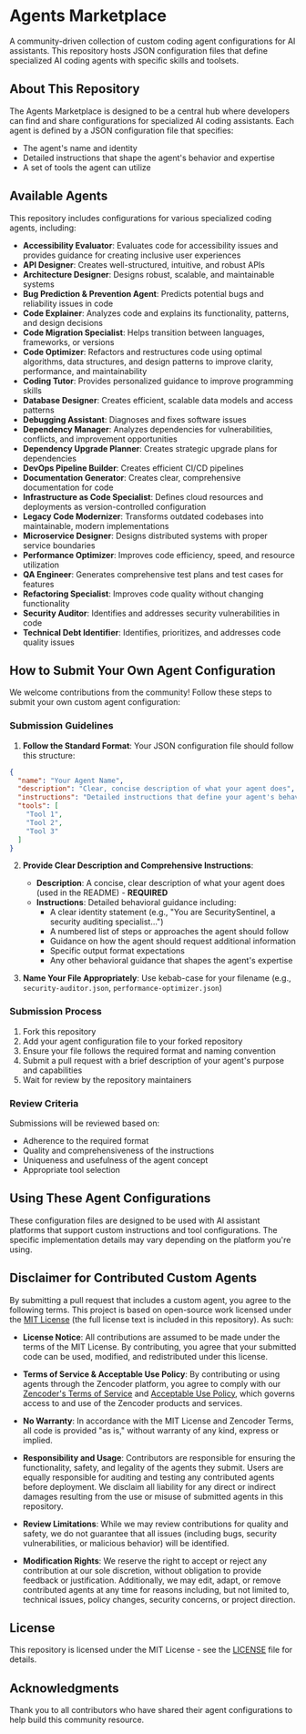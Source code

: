 # Agents Marketplace

A community-driven collection of custom coding agent configurations for AI assistants. This repository hosts JSON configuration files that define specialized AI coding agents with specific skills and toolsets.

## About This Repository

The Agents Marketplace is designed to be a central hub where developers can find and share configurations for specialized AI coding assistants. Each agent is defined by a JSON configuration file that specifies:

- The agent's name and identity
- Detailed instructions that shape the agent's behavior and expertise
- A set of tools the agent can utilize

## Available Agents

This repository includes configurations for various specialized coding agents, including:

- **Accessibility Evaluator**: Evaluates code for accessibility issues and provides guidance for creating inclusive user experiences
- **API Designer**: Creates well-structured, intuitive, and robust APIs
- **Architecture Designer**: Designs robust, scalable, and maintainable systems
- **Bug Prediction & Prevention Agent**: Predicts potential bugs and reliability issues in code
- **Code Explainer**: Analyzes code and explains its functionality, patterns, and design decisions
- **Code Migration Specialist**: Helps transition between languages, frameworks, or versions
- **Code Optimizer**: Refactors and restructures code using optimal algorithms, data structures, and design patterns to improve clarity, performance, and maintainability
- **Coding Tutor**: Provides personalized guidance to improve programming skills
- **Database Designer**: Creates efficient, scalable data models and access patterns
- **Debugging Assistant**: Diagnoses and fixes software issues
- **Dependency Manager**: Analyzes dependencies for vulnerabilities, conflicts, and improvement opportunities
- **Dependency Upgrade Planner**: Creates strategic upgrade plans for dependencies
- **DevOps Pipeline Builder**: Creates efficient CI/CD pipelines
- **Documentation Generator**: Creates clear, comprehensive documentation for code
- **Infrastructure as Code Specialist**: Defines cloud resources and deployments as version-controlled configuration
- **Legacy Code Modernizer**: Transforms outdated codebases into maintainable, modern implementations
- **Microservice Designer**: Designs distributed systems with proper service boundaries
- **Performance Optimizer**: Improves code efficiency, speed, and resource utilization
- **QA Engineer**: Generates comprehensive test plans and test cases for features
- **Refactoring Specialist**: Improves code quality without changing functionality
- **Security Auditor**: Identifies and addresses security vulnerabilities in code
- **Technical Debt Identifier**: Identifies, prioritizes, and addresses code quality issues
## How to Submit Your Own Agent Configuration

We welcome contributions from the community! Follow these steps to submit your own custom agent configuration:

### Submission Guidelines

1. **Follow the Standard Format**: Your JSON configuration file should follow this structure:

```json
{
  "name": "Your Agent Name",
  "description": "Clear, concise description of what your agent does",
  "instructions": "Detailed instructions that define your agent's behavior, expertise, and approach...",
  "tools": [
    "Tool 1",
    "Tool 2",
    "Tool 3"
  ]
}
```

2. **Provide Clear Description and Comprehensive Instructions**: 
   - **Description**: A concise, clear description of what your agent does (used in the README) - **REQUIRED**
   - **Instructions**: Detailed behavioral guidance including:
     - A clear identity statement (e.g., "You are SecuritySentinel, a security auditing specialist...")
     - A numbered list of steps or approaches the agent should follow
     - Guidance on how the agent should request additional information
     - Specific output format expectations
     - Any other behavioral guidance that shapes the agent's expertise

3. **Name Your File Appropriately**: Use kebab-case for your filename (e.g., `security-auditor.json`, `performance-optimizer.json`)

### Submission Process

1. Fork this repository
2. Add your agent configuration file to your forked repository
3. Ensure your file follows the required format and naming convention
4. Submit a pull request with a brief description of your agent's purpose and capabilities
5. Wait for review by the repository maintainers

### Review Criteria

Submissions will be reviewed based on:

- Adherence to the required format
- Quality and comprehensiveness of the instructions
- Uniqueness and usefulness of the agent concept
- Appropriate tool selection

## Using These Agent Configurations

These configuration files are designed to be used with AI assistant platforms that support custom instructions and tool configurations. The specific implementation details may vary depending on the platform you're using.

## Disclaimer for Contributed Custom Agents

By submitting a pull request that includes a custom agent, you agree to the following terms. This project is based on open-source work licensed under the [MIT License](https://opensource.org/license/MIT) (the full license text is included in this repository). As such:

- **License Notice**: All contributions are assumed to be made under the terms of the MIT License. By contributing, you agree that your submitted code can be used, modified, and redistributed under this license.

- **Terms of Service & Acceptable Use Policy**: By contributing or using agents through the Zencoder platform, you agree to comply with our [Zencoder's Terms of Service](https://zencoder.ai/legal/terms-of-service) and [Acceptable Use Policy](https://zencoder.ai/legal/acceptable-use-policy), which governs access to and use of the Zencoder products and services.

- **No Warranty**: In accordance with the MIT License and Zencoder Terms, all code is provided "as is," without warranty of any kind, express or implied.

- **Responsibility and Usage**: Contributors are responsible for ensuring the functionality, safety, and legality of the agents they submit. Users are equally responsible for auditing and testing any contributed agents before deployment. We disclaim all liability for any direct or indirect damages resulting from the use or misuse of submitted agents in this repository.

- **Review Limitations**: While we may review contributions for quality and safety, we do not guarantee that all issues (including bugs, security vulnerabilities, or malicious behavior) will be identified.

- **Modification Rights**: We reserve the right to accept or reject any contribution at our sole discretion, without obligation to provide feedback or justification. Additionally, we may edit, adapt, or remove contributed agents at any time for reasons including, but not limited to, technical issues, policy changes, security concerns, or project direction.

## License

This repository is licensed under the MIT License - see the [LICENSE](LICENSE) file for details.

## Acknowledgments

Thank you to all contributors who have shared their agent configurations to help build this community resource.
